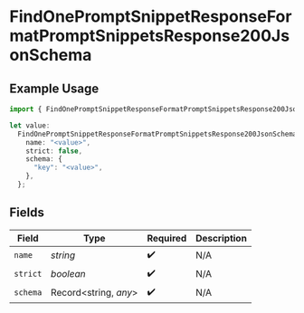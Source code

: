 # FindOnePromptSnippetResponseFormatPromptSnippetsResponse200JsonSchema

## Example Usage

```typescript
import { FindOnePromptSnippetResponseFormatPromptSnippetsResponse200JsonSchema } from "@orq-ai/node/models/operations";

let value:
  FindOnePromptSnippetResponseFormatPromptSnippetsResponse200JsonSchema = {
    name: "<value>",
    strict: false,
    schema: {
      "key": "<value>",
    },
  };
```

## Fields

| Field                 | Type                  | Required              | Description           |
| --------------------- | --------------------- | --------------------- | --------------------- |
| `name`                | *string*              | :heavy_check_mark:    | N/A                   |
| `strict`              | *boolean*             | :heavy_check_mark:    | N/A                   |
| `schema`              | Record<string, *any*> | :heavy_check_mark:    | N/A                   |